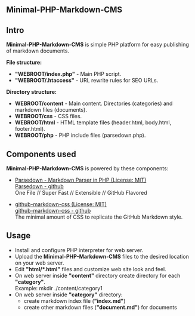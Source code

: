 ## Minimal-PHP-Markdown-CMS

## Intro

**Minimal-PHP-Markdown-CMS** is simple PHP platform for easy publishing of markdown documents. 

**File structure:**  

- **"WEBROOT/index.php"** - Main PHP script.  
- **"WEBROOT/.htaccess"** - URL rewrite rules for SEO URLs.  

**Directory structure:**  

- **WEBROOT/content** - Main content. Directories (categories) and markdown files (documents).  
- **WEBROOT/css** - CSS files.  
- **WEBROOT/html** - HTML template files (header.html, body.html, footer.html).  
- **WEBROOT/php** - PHP include files (parsedown.php).




## Components used

**Minimal-PHP-Markdown-CMS** is powered by these components:    

- [Parsedown - Markdown Parser in PHP (License: MIT)](http://parsedown.org)  
[Parsedown - github](https://github.com/erusev/parsedown/)  
One File  //  Super Fast  //  Extensible  //  GitHub Flavored 

- [github-markdown-css (License: MIT)](https://sindresorhus.com/github-markdown-css/)  
[github-markdown-css - github](https://github.com/sindresorhus/github-markdown-css)  
The minimal amount of CSS to replicate the GitHub Markdown style.




## Usage

- Install and configure PHP interpreter for web server.
- Upload the **Minimal-PHP-Markdown-CMS** files to the desired location on your web server.
- Edit **"html/\*.html"** files and customize web site look and feel.
- On web server inside **"content"** directory create directory for each **"category"**.  
Example: mkdir ./content/category1
- On web server inside **"category"** directory:
  - create markdown index file \(**"index.md"**\)  
  - create other markdown files \(**"document.md"**\) for documents

